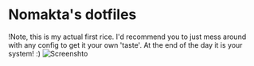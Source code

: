 # Nomakta's dotfiles
!Note, this is my actual first rice. I'd recommend you to just mess around with any config to get it your own 'taste'. At the end of the day it is your system! :)
![Screenshto](https://i.redd.it/jv9wpnv98s711.png)
